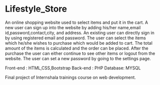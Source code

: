 # Lifestyle_Store
An online shopping website used to select items and put it in the cart. A new user can sign up into the website by adding his/her name,email id,password,contact,city, and address.
An existing user can directly sign in by using registered email and password. The user can select the items which he/she wishes to purchase which would be added to cart. The total amount of the items is calculated and the order can be placed. After the purchase the user can either continue to see other items or logout from the website. The user can set a new password by going to the settings page. 

Front-end : HTML,CSS,Bootstrap
Back-end : PHP Database: MYSQL


Final project of Internshala trainings course on web development.

